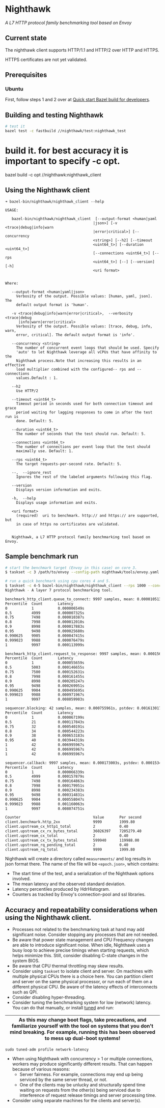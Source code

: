 # Nighthawk

*A L7 HTTP protocol family benchmarking tool based on Envoy*

## Current state

The nighthawk client supports HTTP/1.1 and HTTP/2 over HTTP and HTTPS.

HTTPS certificates are not yet validated.

## Prerequisites

### Ubuntu

First, follow steps 1 and 2 over at [Quick start Bazel build for developers](https://github.com/envoyproxy/envoy/blob/master/bazel/README.md#quick-start-bazel-build-for-developers).

## Building and testing Nighthawk
```bash
# test it
bazel test -c fastbuild //nighthawk/test:nighthawk_test
```
# build it. for best accuracy it is important to specify -c opt.
bazel build -c opt //nighthawk:nighthawk_client

## Using the Nighthawk client

```
➜ bazel-bin/nighthawk/nighthawk_client --help

USAGE: 

   bazel-bin/nighthawk/nighthawk_client  [--output-format <human|yaml
                                        |json>] [-v <trace|debug|info|warn
                                        |error|critical>] [--concurrency
                                        <string>] [--h2] [--timeout
                                        <uint64_t>] [--duration <uint64_t>]
                                        [--connections <uint64_t>] [--rps
                                        <uint64_t>] [--] [--version] [-h]
                                        <uri format>


Where: 

   --output-format <human|yaml|json>
     Verbosity of the output. Possible values: [human, yaml, json]. The
     default output format is 'human'.

   -v <trace|debug|info|warn|error|critical>,  --verbosity <trace|debug
      |info|warn|error|critical>
     Verbosity of the output. Possible values: [trace, debug, info, warn,
     error, critical]. The default output format is 'info'.

   --concurrency <string>
     The number of concurrent event loops that should be used. Specify
     'auto' to let Nighthawk leverage all vCPUs that have affinity to the
     Nighthawk process.Note that increasing this results in an effective
     load multiplier combined with the configured-- rps and --connections
     values.Default : 1. 

   --h2
     Use HTTP/2

   --timeout <uint64_t>
     Timeout period in seconds used for both connection timeout and grace
     period waiting for lagging responses to come in after the test run is
     done. Default: 5.

   --duration <uint64_t>
     The number of seconds that the test should run. Default: 5.

   --connections <uint64_t>
     The number of connections per event loop that the test should
     maximally use. Default: 1.

   --rps <uint64_t>
     The target requests-per-second rate. Default: 5.

   --,  --ignore_rest
     Ignores the rest of the labeled arguments following this flag.

   --version
     Displays version information and exits.

   -h,  --help
     Displays usage information and exits.

   <uri format>
     (required)  uri to benchmark. http:// and https:// are supported, but
     in case of https no certificates are validated.


   Nighthawk, a L7 HTTP protocol family benchmarking tool based on Envoy.
```

## Sample benchmark run

```bash
# start the benchmark target (Envoy in this case) on core 3.
$ taskset -c 3 /path/to/envoy --config-path nighthawk/tools/envoy.yaml

# run a quick benchmark using cpu cores 4 and 5.
$ taskset -c 4-5 bazel-bin/nighthawk/nighthawk_client --rps 1000 --concurrency auto http://127.0.0.1:10000/
Nighthawk - A layer 7 protocol benchmarking tool.

benchmark_http_client.queue_to_connect: 9997 samples, mean: 0.000010513s, pstdev: 0.000007883s
Percentile  Count       Latency        
0           1           0.000006549s   
0.5         4999        0.000007325s   
0.75        7498        0.000010387s   
0.8         7998        0.000012010s   
0.9         8998        0.000017883s   
0.95        9498        0.000025680s   
0.990625    9905        0.000047415s   
0.999023    9988        0.000076479s   
1           9997        0.000113999s   

benchmark_http_client.request_to_response: 9997 samples, mean: 0.000156183s, pstdev: 0.000147691s
Percentile  Count       Latency        
0           1           0.000055659s   
0.5         5003        0.000146655s   
0.75        7500        0.000152631s   
0.8         7998        0.000161455s   
0.9         8998        0.000205247s   
0.95        9498        0.000269951s   
0.990625    9904        0.000495695s   
0.999023    9988        0.000971967s   
1           9997        0.008059903s   

sequencer.blocking: 42 samples, mean: 0.000755961s, pstdev: 0.001613017s
Percentile  Count       Latency        
0           1           0.000067199s   
0.5         21          0.000117843s   
0.75        32          0.000540191s   
0.8         34          0.000544223s   
0.9         38          0.000653183s   
0.95        40          0.003944319s   
1           42          0.006995967s   
1           42          0.006995967s   
1           42          0.006995967s   

sequencer.callback: 9997 samples, mean: 0.000173003s, pstdev: 0.000153462s
Percentile  Count       Latency        
0           1           0.000066339s   
0.5         4999        0.000157879s   
0.75        7498        0.000164863s   
0.8         7998        0.000179951s   
0.9         8998        0.000234383s   
0.95        9498        0.000314831s   
0.990625    9904        0.000558047s   
0.999023    9988        0.001160063s   
1           9997        0.008074751s   

Counter                                 Value       Per second
client.benchmark.http_2xx               9999        1999.80
client.upstream_cx_http1_total          2           0.40
client.upstream_cx_rx_bytes_total       36026397    7205279.40
client.upstream_cx_total                2           0.40
client.upstream_cx_tx_bytes_total       599940      119988.00
client.upstream_rq_pending_total        2           0.40
client.upstream_rq_total                9999        1999.80
```

Nighthawk will create a directory called `measurements/` and log results in json format there.
The name of the file will be `<epoch.json>`, which contains:

- The start time of the test, and a serialization of the Nighthawk options involved.
- The mean latency and the observed standard deviation.
- Latency percentiles produced by HdrHistogram.
- Counters as tracked by Envoy's connection-pool and ssl libraries.

## Accuracy and repeatability considerations when using the Nighthawk client.

- Processes not related to the benchmarking task at hand may add significant noise. Consider stopping any
  processes that are not needed. 
- Be aware that power state management and CPU Frequency changes are able to introduce significant noise.
  When idle, Nighthawk uses a busy loop to achieve precise timings when starting requests, which helps minimize this.
  Still, consider disabling C-state changes in the system BIOS.
- Be aware that CPU thermal throttling may skew results.
- Consider using `taskset` to isolate client and server. On machines with multiple physical CPUs there is a choice here.
  You can partition client and server on the same physical processor, or run each of them on a different physical CPU. Be aware of the latency effects of interconnects such as QPI.
- Consider disabling hyper-threading.
- Consider tuning the benchmarking system for low (network) latency. You can do that manually, or install [tuned](http://manpages.ubuntu.com/manpages/bionic/man8/tuned-adm.8.html) and run:

| As this may change boot flags, take precautions, and familiarize yourself with the tool on systems that you don't mind breaking. For example, running this has been observed to mess up dual-boot systems! |
| --- |

```
sudo tuned-adm profile network-latency
```
- When using Nighthawk with concurrency > 1 or multiple connections, workers may produce significantly different results. That can happen because of various reasons:
  - Server fairness. For example, connections may end up being serviced by the same server thread, or not.
  - One of the clients may be unlucky and structurally spend time waiting on requests from the other(s)
    being serviced due to interference of request release timings and server processing time.
- Consider using separate machines for the clients and server(s).
